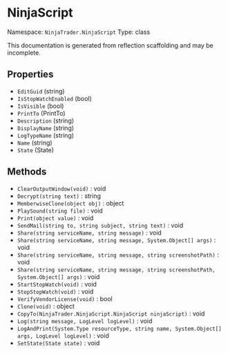 # NinjaScript

Namespace: `NinjaTrader.NinjaScript`
Type: class

This documentation is generated from reflection scaffolding and may be incomplete.

## Properties
- `EditGuid` (string)
- `IsStopWatchEnabled` (bool)
- `IsVisible` (bool)
- `PrintTo` (PrintTo)
- `Description` (string)
- `DisplayName` (string)
- `LogTypeName` (string)
- `Name` (string)
- `State` (State)

## Methods
- `ClearOutputWindow(void)` : void
- `Decrypt(string text)` : string
- `MemberwiseClone(object obj)` : object
- `PlaySound(string file)` : void
- `Print(object value)` : void
- `SendMail(string to, string subject, string text)` : void
- `Share(string serviceName, string message)` : void
- `Share(string serviceName, string message, System.Object[] args)` : void
- `Share(string serviceName, string message, string screenshotPath)` : void
- `Share(string serviceName, string message, string screenshotPath, System.Object[] args)` : void
- `StartStopWatch(void)` : void
- `StopStopWatch(void)` : void
- `VerifyVendorLicense(void)` : bool
- `Clone(void)` : object
- `CopyTo(NinjaTrader.NinjaScript.NinjaScript ninjaScript)` : void
- `Log(string message, LogLevel logLevel)` : void
- `LogAndPrint(System.Type resourceType, string name, System.Object[] args, LogLevel logLevel)` : void
- `SetState(State state)` : void
